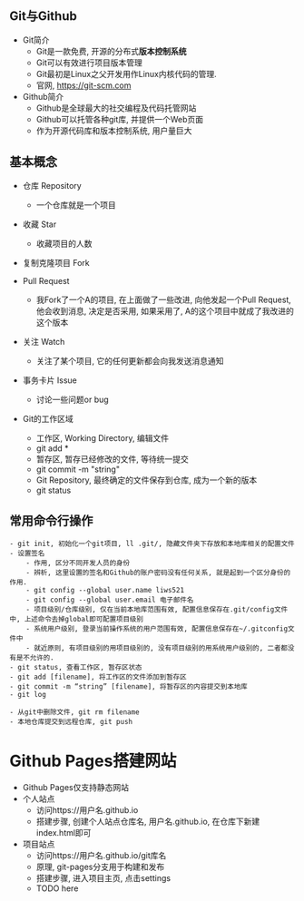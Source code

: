 ## Git与Github
- Git简介
    - Git是一款免费, 开源的分布式**版本控制系统**
    - Git可以有效进行项目版本管理
    - Git最初是Linux之父开发用作Linux内核代码的管理.
    - 官网, https://git-scm.com
- Github简介
    - Github是全球最大的社交编程及代码托管网站
    - Github可以托管各种git库, 并提供一个Web页面
    - 作为开源代码库和版本控制系统, 用户量巨大

## 基本概念
- 仓库 Repository
    - 一个仓库就是一个项目
- 收藏 Star
    - 收藏项目的人数
- 复制克隆项目 Fork
- Pull Request
    - 我Fork了一个A的项目, 在上面做了一些改进, 向他发起一个Pull Request, 他会收到消息, 决定是否采用, 如果采用了, A的这个项目中就成了我改进的这个版本
- 关注 Watch
    - 关注了某个项目, 它的任何更新都会向我发送消息通知
- 事务卡片 Issue
    - 讨论一些问题or bug


- Git的工作区域
    - 工作区, Working Directory, 编辑文件
    - git add *
    - 暂存区, 暂存已经修改的文件, 等待统一提交
    - git commit -m "string"
    - Git Repository, 最终确定的文件保存到仓库, 成为一个新的版本
    - git status
## 常用命令行操作
    - git init, 初始化一个git项目, ll .git/, 隐藏文件夹下存放和本地库相关的配置文件
    - 设置签名
        - 作用, 区分不同开发人员的身份
        - 辨析, 这里设置的签名和Github的账户密码没有任何关系, 就是起到一个区分身份的作用.
        - git config --global user.name liws521
        - git config --global user.email 电子邮件名
        - 项目级别/仓库级别, 仅在当前本地库范围有效, 配置信息保存在.git/config文件中, 上述命令去掉global即可配置项目级别
        - 系统用户级别, 登录当前操作系统的用户范围有效, 配置信息保存在~/.gitconfig文件中
        - 就近原则, 有项目级别的用项目级别的, 没有项目级别的用系统用户级别的, 二者都没有是不允许的.
    - git status, 查看工作区, 暂存区状态
    - git add [filename], 将工作区的文件添加到暂存区
    - git commit -m “string” [filename], 将暂存区的内容提交到本地库
    - git log

    - 从git中删除文件, git rm filename
    - 本地仓库提交到远程仓库, git push

# Github Pages搭建网站
- Github Pages仅支持静态网站
- 个人站点
    - 访问https://用户名.github.io
    - 搭建步骤, 创建个人站点仓库名, 用户名.github.io, 在仓库下新建index.html即可
- 项目站点
    - 访问https://用户名.github.io/git库名
    - 原理, git-pages分支用于构建和发布
    - 搭建步骤, 进入项目主页, 点击settings
    - TODO here